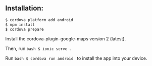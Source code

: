 ## Installation:

```bash
$ cordova platform add android
$ npm install
$ cordova prepare
```

Install the cordova-plugin-google-maps version 2 (latest).

Then, run ```bash $ ionic serve ```.

Run ```bash $ cordova run android ``` to install the app into your device.